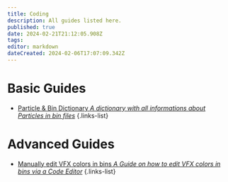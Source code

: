 ```yaml
---
title: Coding
description: All guides listed here.
published: true
date: 2024-02-21T21:12:05.908Z
tags: 
editor: markdown
dateCreated: 2024-02-06T17:07:09.342Z
---
```



# Basic Guides
- [Particle & Bin Dictionary *A dictionary with all informations about Particles in bin files*](/specific-guide/coding/particle-dictionary)
{.links-list}

# Advanced Guides

- [Manually edit VFX colors in bins *A Guide on how to edit VFX colors in bins via a Code Editor*](/specific-guide/coding/man-edit-vfxcolor)
{.links-list}


